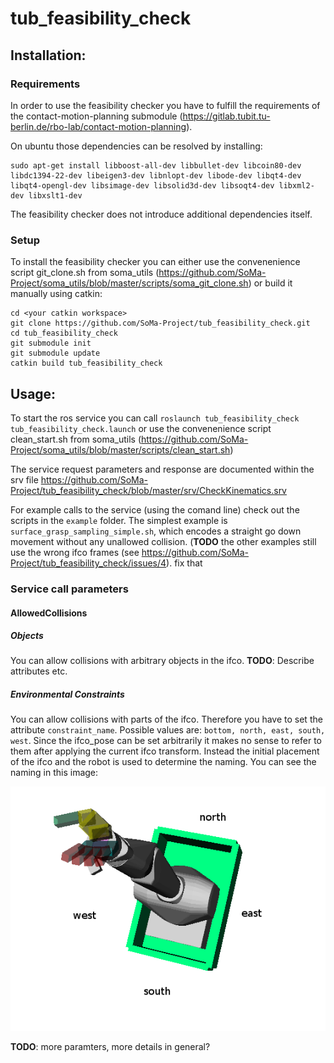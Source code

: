 # tub_feasibility_check

## Installation:
### Requirements
In order to use the feasibility checker you have to fulfill the requirements of the contact-motion-planning submodule (https://gitlab.tubit.tu-berlin.de/rbo-lab/contact-motion-planning).

On ubuntu those dependencies can be resolved by installing:
```
sudo apt-get install libboost-all-dev libbullet-dev libcoin80-dev libdc1394-22-dev libeigen3-dev libnlopt-dev libode-dev libqt4-dev libqt4-opengl-dev libsimage-dev libsolid3d-dev libsoqt4-dev libxml2-dev libxslt1-dev
```
The feasibility checker does not introduce additional dependencies itself.

### Setup
To install the feasibility checker you can either use the convenenience script git_clone.sh from soma_utils (https://github.com/SoMa-Project/soma_utils/blob/master/scripts/soma_git_clone.sh) or build it manually using catkin:

```
cd <your catkin workspace>
git clone https://github.com/SoMa-Project/tub_feasibility_check.git
cd tub_feasibility_check
git submodule init
git submodule update
catkin build tub_feasibility_check
```


## Usage:
To start the ros service you can call ``` roslaunch tub_feasibility_check tub_feasibility_check.launch ``` or use the convenenience script clean_start.sh from soma_utils (https://github.com/SoMa-Project/soma_utils/blob/master/scripts/clean_start.sh)

The service request parameters and response are documented within the srv file https://github.com/SoMa-Project/tub_feasibility_check/blob/master/srv/CheckKinematics.srv

For example calls to the service (using the comand line) check out the scripts in the `example` folder.
The simplest example is `surface_grasp_sampling_simple.sh`, which encodes a straight go down movement without any unallowed collision. (**TODO** the other examples still use the wrong ifco frames (see https://github.com/SoMa-Project/tub_feasibility_check/issues/4). fix that

### Service call parameters
#### AllowedCollisions
##### Objects
You can allow collisions with arbitrary objects in the ifco. **TODO**: Describe attributes etc.
##### Environmental Constraints
You can allow collisions with parts of the ifco. Therefore you have to set the attribute `constraint_name`. Possible values are: `bottom, north, east, south, west`. 
Since the ifco_pose can be set arbitrarily it makes no sense to refer to them after applying the current ifco transform. Instead the initial placement of the ifco and the robot is used to determine the naming.
You can see the naming in this image:

![ifco wall naming](https://github.com/SoMa-Project/tub_feasibility_check/blob/master/examples/ifco_tub_feasibility_naming.png)

**TODO**: more paramters, more details in general?
